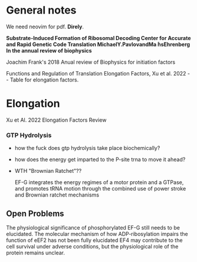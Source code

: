 
# General notes

We need neovim for pdf. **Direly**.


**Substrate-Induced Formation of Ribosomal Decoding Center for Accurate and Rapid Genetic Code Translation
MichaelY.PavlovandMa ̊nsEhrenberg  In the annual review of biophysics**

Joachim Frank's 2018 Anual review of Biophysics for initiation factors

Functions and Regulation of Translation Elongation Factors, Xu et al. 2022 --
Table for elongation factors.

# Elongation

Xu et Al. 2022 Elongation Factors Review

### GTP Hydrolysis

- how the fuck does gtp hydrolysis take place biochemically?
- how does the energy get imparted to the P-site trna to move it ahead?
- WTH "Brownian Ratchet"??

    EF-G integrates the energy regimes of a motor protein and a GTPase,
    and promotes tRNA motion through the combined use of power stroke and Brownian ratchet mechanisms



## Open Problems

The physiological significance of phosphorylated EF-G still needs to be elucidated.
The molecular mechanism of how ADP-ribosylation impairs the function of eEF2 has not been fully elucidated
EF4 may contribute to the cell survival under adverse conditions, but the physiological role of the protein remains unclear.